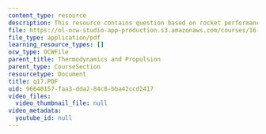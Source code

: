 ```yaml
---
content_type: resource
description: This resource contains question based on rocket performance.
file: https://ol-ocw-studio-app-production.s3.amazonaws.com/courses/16-01-unified-engineering-i-ii-iii-iv-fall-2005-spring-2006/96640157faa3dda284c0bba42ccd2417_q17.PDF
file_type: application/pdf
learning_resource_types: []
ocw_type: OCWFile
parent_title: Thermodynamics and Propulsion
parent_type: CourseSection
resourcetype: Document
title: q17.PDF
uid: 96640157-faa3-dda2-84c0-bba42ccd2417
video_files:
  video_thumbnail_file: null
video_metadata:
  youtube_id: null
---
```

